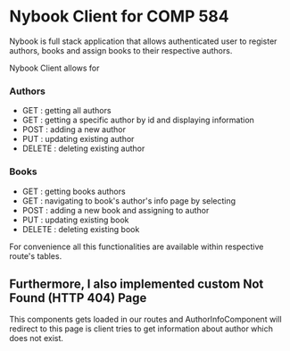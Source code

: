 # Nybook Client for COMP 584

Nybook is full stack application that allows authenticated user to register authors, books and assign books to their respective authors.

Nybook Client allows for 

### Authors
- GET 		: getting all authors
- GET 		: getting a specific author by id and displaying information
- POST 		: adding a new author
- PUT 		: updating existing author
- DELETE 	: deleting existing author

### Books
- GET 		: getting books authors
- GET 		: navigating to book's author's info page by selecting 
- POST 		: adding a new book and assigning to author
- PUT 		: updating existing book
- DELETE 	: deleting existing book

For convenience all this functionalities are available within respective route's tables.

## Furthermore, I also implemented custom Not Found (HTTP 404) Page
This components gets loaded in our routes and AuthorInfoComponent will redirect to this page is client tries to get information about author which does not exist.